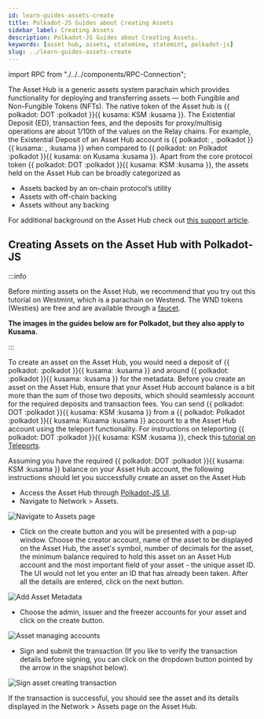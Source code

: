 ```yaml
---
id: learn-guides-assets-create
title: Polkadot-JS Guides about Creating Assets
sidebar_label: Creating Assets
description: Polkadot-JS Guides about Creating Assets.
keywords: [asset hub, assets, statemine, statemint, polkadot-js]
slug: ../learn-guides-assets-create
---
```


import RPC from "./../../components/RPC-Connection";

The Asset Hub is a generic assets system parachain which provides functionality for deploying and
transferring assets — both Fungible and Non-Fungible Tokens (NFTs). The native token of the Asset
hub is \{\{ polkadot: DOT :polkadot }}\{\{ kusama: KSM :kusama }}. The Existential Deposit (ED),
transaction fees, and the deposits for proxy/multisig operations are about 1/10th of the values on
the Relay chains. For example, the Existential Deposit of an Asset Hub account is \{\{ polkadot:
<RPC network="statemint" path="consts.balances.existentialDeposit" defaultValue={1000000000} filter="humanReadable"/>,
:polkadot }}\{\{ kusama:
<RPC network="statemint" path="consts.balances.existentialDeposit" defaultValue={1000000000} filter="humanReadable"/>,
:kusama }} when compared to \{\{ polkadot:
<RPC network="polkadot" path="consts.balances.existentialDeposit" defaultValue={10000000000} filter="humanReadable"/>
on Polkadot :polkadot }}\{\{ kusama:
<RPC network="polkadot" path="consts.balances.existentialDeposit" defaultValue={10000000000} filter="humanReadable"/>
on Kusama :kusama }}. Apart from the core protocol token \{\{ polkadot: DOT :polkadot }}\{\{ kusama:
KSM :kusama }}, the assets held on the Asset Hub can be broadly categorized as

- Assets backed by an on-chain protocol’s utility
- Assets with off-chain backing
- Assets without any backing

For additional background on the Asset Hub check out
[this support article](https://support.polkadot.network/support/solutions/articles/65000181800-what-is-statemint-and-statemine-and-how-do-i-use-them-).

## Creating Assets on the Asset Hub with Polkadot-JS

:::info

Before minting assets on the Asset Hub, we recommend that you try out this tutorial on Westmint,
which is a parachain on Westend. The WND tokens (Westies) are free and are available through a
[faucet](https://wiki.polkadot.network/docs/learn-DOT#getting-westies).

**The images in the guides below are for Polkadot, but they also apply to Kusama.**

:::

To create an asset on the Asset Hub, you would need a deposit of \{\{ polkadot:
<RPC network="statemint" path="consts.assets.assetDeposit" defaultValue={100000000000} filter="humanReadable"/>
:polkadot }}\{\{ kusama:
<RPC network="statemine" path="consts.assets.assetDeposit" defaultValue={100000000000} filter="humanReadable"/>
:kusama }} and around \{\{ polkadot:
<RPC network="statemint" path="consts.assets.metadataDepositBase" defaultValue={2006800000} filter="humanReadable"/>
:polkadot }}\{\{ kusama:
<RPC network="statemine" path="consts.assets.metadataDepositBase" defaultValue={2006800000} filter="humanReadable"/>
:kusama }} for the metadata. Before you create an asset on the Asset Hub, ensure that your Asset Hub
account balance is a bit more than the sum of those two deposits, which should seamlessly account
for the required deposits and transaction fees. You can send \{\{ polkadot: DOT :polkadot }}\{\{
kusama: KSM :kusama }} from a \{\{ polkadot: Polkadot :polkadot }}\{\{ kusama: Kusama :kusama }}
account to a the Asset Hub account using the teleport functionality. For instructions on teleporting
\{\{ polkadot: DOT :polkadot }}\{\{ kusama: KSM :kusama }}, check this
[tutorial on Teleports](../learn/learn-teleport.md).

Assuming you have the required \{\{ polkadot: DOT :polkadot }}\{\{ kusama: KSM :kusama }} balance on
your Asset Hub account, the following instructions should let you successfully create an asset on
the Asset Hub

- Access the Asset Hub through [Polkadot-JS UI](https://polkadot.js.org/apps/#/explorer).
- Navigate to Network > Assets.

![Navigate to Assets page](../assets/asset-hub/hub-asset-0.png)

- Click on the create button and you will be presented with a pop-up window. Choose the creator
  account, name of the asset to be displayed on the Asset Hub, the asset's symbol, number of
  decimals for the asset, the minimum balance required to hold this asset on an Asset Hub account
  and the most important field of your asset - the unique asset ID. The UI would not let you enter
  an ID that has already been taken. After all the details are entered, click on the next button.

![Add Asset Metadata](../assets/asset-hub/hub-asset-1.png)

- Choose the admin, issuer and the freezer accounts for your asset and click on the create button.

![Asset managing accounts](../assets/asset-hub/hub-asset-2.png)

- Sign and submit the transaction (If you like to verify the transaction details before signing, you
  can click on the dropdown button pointed by the arrow in the snapshot below).

![Sign asset creating transaction](../assets/asset-hub/hub-asset-3.png)

If the transaction is successful, you should see the asset and its details displayed in the
Network > Assets page on the Asset Hub.
